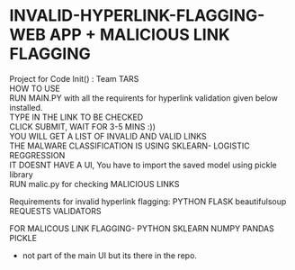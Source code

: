 # INVALID-HYPERLINK-FLAGGING-WEB APP + MALICIOUS LINK FLAGGING
Project for Code Init() : Team TARS
<br>HOW TO USE
<br> RUN MAIN.PY with all the requirents for hyperlink validation given below installed.
<br>TYPE IN THE LINK TO BE CHECKED
<br>CLICK SUBMIT, WAIT FOR 3-5 MINS :))
<br> YOU WILL GET A LIST OF INVALID AND VALID LINKS
<br> THE MALWARE CLASSIFICATION IS USING SKLEARN- LOGISTIC REGGRESSION
<br> IT DOESNT HAVE A UI, You have to import the saved model using pickle library
<br>RUN malic.py for checking MALICIOUS LINKS

Requirements for invalid hyperlink flagging:
PYTHON
FLASK
beautifulsoup
REQUESTS
VALIDATORS

FOR MALICOUS LINK FLAGGING-
PYTHON
SKLEARN
NUMPY
PANDAS
PICKLE
-	not part of the main UI but its there in the repo.


